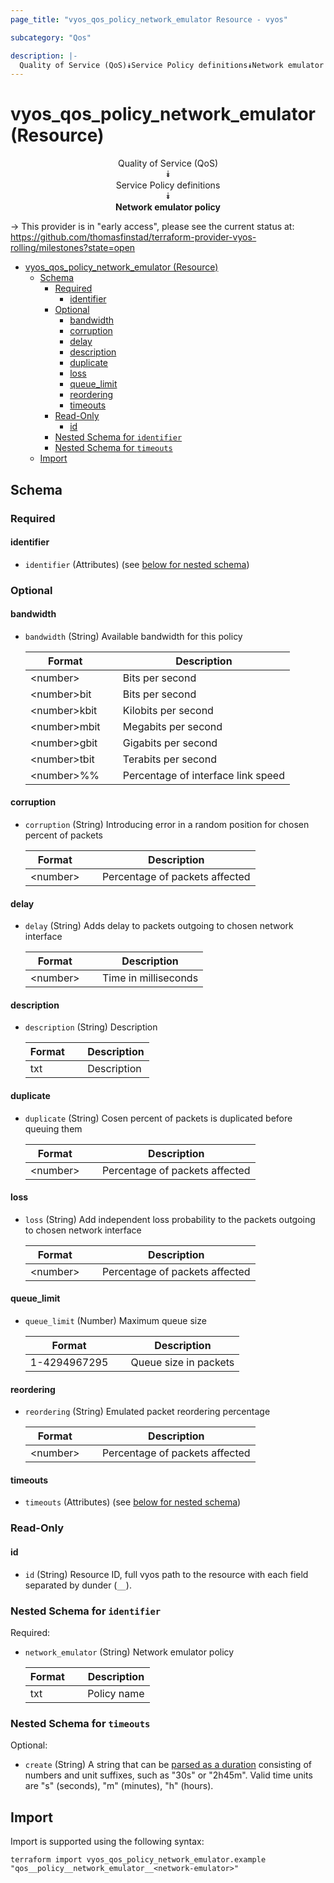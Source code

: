 ```yaml
---
page_title: "vyos_qos_policy_network_emulator Resource - vyos"

subcategory: "Qos"

description: |-
  Quality of Service (QoS)⯯Service Policy definitions⯯Network emulator policy
---
```


# vyos_qos_policy_network_emulator (Resource)
<center>

Quality of Service (QoS)  
⯯  
Service Policy definitions  
⯯  
**Network emulator policy**


</center>

-> This provider is in "early access", please see the current status at: https://github.com/thomasfinstad/terraform-provider-vyos-rolling/milestones?state=open

<!--TOC-->

- [vyos_qos_policy_network_emulator (Resource)](#vyos_qos_policy_network_emulator-resource)
  - [Schema](#schema)
    - [Required](#required)
      - [identifier](#identifier)
    - [Optional](#optional)
      - [bandwidth](#bandwidth)
      - [corruption](#corruption)
      - [delay](#delay)
      - [description](#description)
      - [duplicate](#duplicate)
      - [loss](#loss)
      - [queue_limit](#queue_limit)
      - [reordering](#reordering)
      - [timeouts](#timeouts)
    - [Read-Only](#read-only)
      - [id](#id)
    - [Nested Schema for `identifier`](#nested-schema-for-identifier)
    - [Nested Schema for `timeouts`](#nested-schema-for-timeouts)
  - [Import](#import)

<!--TOC-->

<!-- schema generated by tfplugindocs -->
## Schema

### Required

#### identifier
- `identifier` (Attributes) (see [below for nested schema](#nestedatt--identifier))

### Optional

#### bandwidth
- `bandwidth` (String) Available bandwidth for this policy

    |  Format        &emsp;|  Description                         |
    |----------------|--------------------------------------|
    |  &lt;number&gt;      &emsp;|  Bits per second                     |
    |  &lt;number&gt;bit   &emsp;|  Bits per second                     |
    |  &lt;number&gt;kbit  &emsp;|  Kilobits per second                 |
    |  &lt;number&gt;mbit  &emsp;|  Megabits per second                 |
    |  &lt;number&gt;gbit  &emsp;|  Gigabits per second                 |
    |  &lt;number&gt;tbit  &emsp;|  Terabits per second                 |
    |  &lt;number&gt;%%    &emsp;|  Percentage of interface link speed  |
#### corruption
- `corruption` (String) Introducing error in a random position for chosen percent of packets

    |  Format    &emsp;|  Description                     |
    |------------|----------------------------------|
    |  &lt;number&gt;  &emsp;|  Percentage of packets affected  |
#### delay
- `delay` (String) Adds delay to packets outgoing to chosen network interface

    |  Format    &emsp;|  Description           |
    |------------|------------------------|
    |  &lt;number&gt;  &emsp;|  Time in milliseconds  |
#### description
- `description` (String) Description

    |  Format  &emsp;|  Description  |
    |----------|---------------|
    |  txt     &emsp;|  Description  |
#### duplicate
- `duplicate` (String) Cosen percent of packets is duplicated before queuing them

    |  Format    &emsp;|  Description                     |
    |------------|----------------------------------|
    |  &lt;number&gt;  &emsp;|  Percentage of packets affected  |
#### loss
- `loss` (String) Add independent loss probability to the packets outgoing to chosen network interface

    |  Format    &emsp;|  Description                     |
    |------------|----------------------------------|
    |  &lt;number&gt;  &emsp;|  Percentage of packets affected  |
#### queue_limit
- `queue_limit` (Number) Maximum queue size

    |  Format        &emsp;|  Description            |
    |----------------|-------------------------|
    |  1-4294967295  &emsp;|  Queue size in packets  |
#### reordering
- `reordering` (String) Emulated packet reordering percentage

    |  Format    &emsp;|  Description                     |
    |------------|----------------------------------|
    |  &lt;number&gt;  &emsp;|  Percentage of packets affected  |
#### timeouts
- `timeouts` (Attributes) (see [below for nested schema](#nestedatt--timeouts))

### Read-Only

#### id
- `id` (String) Resource ID, full vyos path to the resource with each field separated by dunder (`__`).

<a id="nestedatt--identifier"></a>
### Nested Schema for `identifier`

Required:

- `network_emulator` (String) Network emulator policy

    |  Format  &emsp;|  Description  |
    |----------|---------------|
    |  txt     &emsp;|  Policy name  |


<a id="nestedatt--timeouts"></a>
### Nested Schema for `timeouts`

Optional:

- `create` (String) A string that can be [parsed as a duration](https://pkg.go.dev/time#ParseDuration) consisting of numbers and unit suffixes, such as &#34;30s&#34; or &#34;2h45m&#34;. Valid time units are &#34;s&#34; (seconds), &#34;m&#34; (minutes), &#34;h&#34; (hours).

## Import

Import is supported using the following syntax:

```shell
terraform import vyos_qos_policy_network_emulator.example "qos__policy__network_emulator__<network-emulator>"
```
